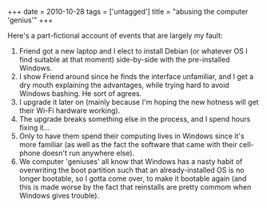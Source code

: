 +++
date = 2010-10-28
tags = ['untagged']
title = "abusing the computer 'genius'"
+++

Here\'s a part-fictional account of events that are largely my fault:

1.  Friend got a new laptop and I elect to install Debian (or whatever
    OS I find suitable at that moment) side-by-side with the
    pre-installed Windows.
2.  I show Friend around since he finds the interface unfamiliar, and I
    get a dry mouth explaining the advantages, while trying hard to
    avoid Windows bashing. He sort of agrees.
3.  I upgrade it later on (mainly because I\'m hoping the new hotness
    will get their Wi-Fi hardware working).
4.  The upgrade breaks something else in the process, and I spend hours
    fixing it\...
5.  Only to have them spend their computing lives in Windows since it\'s
    more familiar (as well as the fact the software that came with their
    cell-phone doesn\'t run anywhere else).
6.  We computer \'geniuses\' all know that Windows has a nasty habit of
    overwriting the boot partition such that an already-installed OS is
    no longer bootable, so I gotta come over, to make it bootable again
    (and this is made worse by the fact that reinstalls are pretty
    commom when Windows gives trouble).
